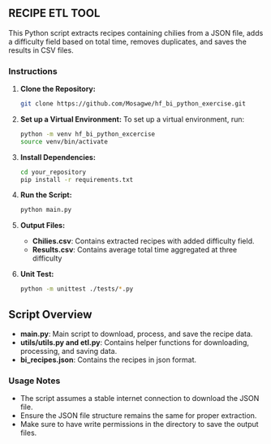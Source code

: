 ## RECIPE ETL TOOL

This Python script extracts recipes containing chilies from a JSON file, adds a difficulty field based on total time, removes duplicates, and saves the results in CSV files.

### Instructions

1. **Clone the Repository:**

   ```bash
   git clone https://github.com/Mosagwe/hf_bi_python_exercise.git

   ```

2. **Set up a Virtual Environment:**
   To set up a virtual environment, run:

   ```bash
   python -m venv hf_bi_python_excercise
   source venv/bin/activate
   ```

3. **Install Dependencies:**

   ```bash
   cd your_repository
   pip install -r requirements.txt

   ```

4. **Run the Script:**

   ```bash
   python main.py

   ```

5. **Output Files:**

   - **Chilies.csv**: Contains extracted recipes with added difficulty field.
   - **Results.csv**: Contains average total time aggregated at three difficulty

6. **Unit Test:**

   ```bash
   python -m unittest ./tests/*.py

   ```

## Script Overview

- **main.py**: Main script to download, process, and save the recipe data.
- **utils/utils.py and etl.py**: Contains helper functions for downloading, processing, and saving data.
- **bi_recipes.json**: Contains the recipes in json format.

### Usage Notes

- The script assumes a stable internet connection to download the JSON file.
- Ensure the JSON file structure remains the same for proper extraction.
- Make sure to have write permissions in the directory to save the output files.
